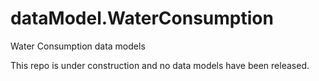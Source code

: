 # dataModel.WaterConsumption
Water Consumption data models 

This repo is under construction and no data models have been released.
